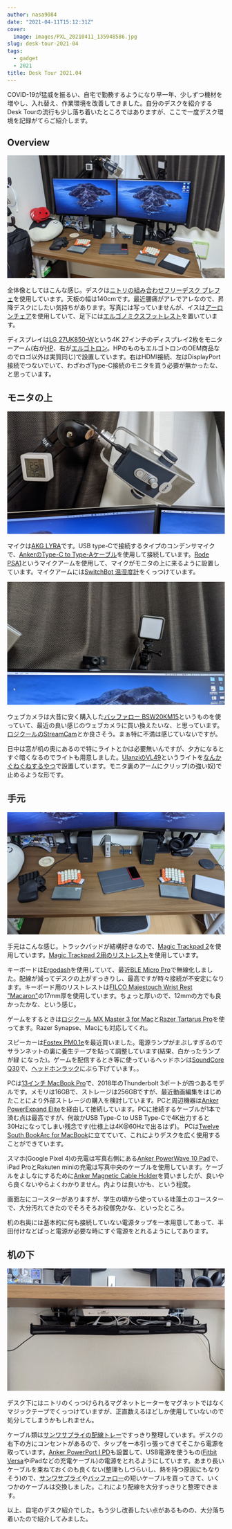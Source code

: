 ```yaml
---
author: nasa9084
date: "2021-04-11T15:12:31Z"
cover:
  image: images/PXL_20210411_135948586.jpg
slug: desk-tour-2021-04
tags:
  - gadget
  - 2021
title: Desk Tour 2021.04
---
```



COVID-19が猛威を振るい、自宅で勤務するようになり早一年、少しずつ機材を増やし、入れ替え、作業環境を改善してきました。自分のデスクを紹介するDesk Tourの流行も少し落ち着いたところではありますが、ここで一度デスク環境を記録がてらご紹介します。

## Overview

![](images/PXL_20210411_135744662.jpg)

全体像としてはこんな感じ。デスクは[ニトリの組み合わせフリーデスク プレフェ](https://www.nitori-net.jp/ec/feature/combineablefreedeskprefee/)を使用しています。天板の幅は140cmです。最近腰痛がアレでアレなので、昇降デスクにしたい気持ちがあります。写真には写っていませんが、イスは[アーロンチェア](https://www.hermanmiller.com/ja_jp/products/seating/office-chairs/aeron-chairs/product-details/)を使用していて、足下には[エルゴノミクスフットレスト](https://amzn.to/3t8DcRb)を置いています。

ディスプレイは[LG 27UK850-W](https://amzn.to/3dX3X4m)という4K 27インチのディスプレイ2枚をモニターアーム(右が[HP](https://amzn.to/3d5IV4C)、右が[エルゴトロン](https://amzn.to/3dX46Vs)。HPのものもエルゴトロンのOEM商品なのでロゴ以外は実質同じ)で設置しています。右はHDMI接続、左はDisplayPort接続でつないでいて、わざわざType-C接続のモニタを買う必要が無かったな、と思っています。

## モニタの上

![](images/PXL_20210411_135852385.jpg)

マイクは[AKG LYRA](https://amzn.to/3wNL7VZ)です。USB type-Cで接続するタイプのコンデンサマイクで、[AnkerのType-C to Type-Aケーブル](https://amzn.to/3dRjiUl)を使用して接続しています。[Rode PSA1](https://amzn.to/3uEoLEE)というマイクアームを使用して、マイクがモニタの上に来るように設置しています。マイクアームには[SwitchBot 温湿度計](https://amzn.to/326Qh1w)をくっつけています。

![](images/PXL_20210411_142249465.jpg)

ウェブカメラは大昔に安く購入した[バッファロー BSW20KM15](https://www.buffalo.jp/product/detail/bsw20km15bk.html)というものを使っていて、最近の良い感じのウェブカメラに買い換えたいな、と思っています。[ロジクールのStreamCam](https://amzn.to/2QjIPNW)とか良さそう。まぁ特に不満は感じていないですが。

日中は窓が机の奥にあるので特にライトとかは必要無いんですが、夕方になるとすぐ暗くなるのでライトも用意しました。[UlanziのVL49](https://amzn.to/2PSGIAF)というライトを[なんかぐねぐねするやつ](https://amzn.to/3dO1b1u)で設置しています。モニタ裏のアームにクリップ(の強い奴)で止めるような形です。

## 手元

![](images/PXL_20210411_135837318.jpg)

手元はこんな感じ。トラックパッドが結構好きなので、[Magic Trackpad 2](https://www.apple.com/jp/shop/product/MJ2R2J/A/magic-trackpad-2-%E3%82%B7%E3%83%AB%E3%83%90%E3%83%BC)を使用しています。[Magic Trackpad 2用のリストレスト](https://amzn.to/3wLS4qC)を使用しています。

キーボードは[Ergodash](https://shop.yushakobo.jp/products/ergodash)を使用していて、最近[BLE Micro Pro](https://shop.yushakobo.jp/products/ble-micro-pro)で無線化しました。配線が減ってデスクの上がすっきりし、最高ですが時々接続が不安定になります。キーボード用のリストレストは[FILCO Majestouch Wrist Rest "Macaron"](https://www.diatec.co.jp/shop/Macaron/)の17mm厚を使用しています。ちょっと厚いので、12mmの方でも良かったかな、という感じ。

ゲームをするときは[ロジクール MX Master 3 for Mac](https://amzn.to/3mD63dH)と[Razer Tartarus Pro](https://amzn.to/3a1XMes)を使ってます。Razer Synapse、Macにも対応してくれ。

スピーカーは[Fostex PM0.1e](https://amzn.to/3mEVc3e)を最近買いました。電源ランプがまぶしすぎるのでサランネットの裏に養生テープを貼って調整しています(結果、白かったランプが緑
になった)。ゲームを配信するとき等に使っているヘッドホンは[SoundCore Q30](https://amzn.to/3t8fuEE)で、[ヘッドホンラック](https://amzn.to/3mEPuhr)にぶら下げています。。

PCは[13インチ MacBook Pro](https://www.apple.com/jp/macbook-pro-13/)で、2018年のThunderbolt 3ポートが四つあるモデルです。メモリは16GBで、ストレージは256GBですが、最近動画編集をはじめたことにより外部ストレージの購入を検討しています。PCと周辺機器は[Anker PowerExpand Elite](https://amzn.to/3uKkHma)を経由して接続しています。PCに接続するケーブルが1本で済む点は最高ですが、何故かUSB Type-C to USB Type-Cで4K出力すると30Hzになってしまい残念です(仕様上は4K@60Hzで出るはず)。
PCは[Twelve South BookArc for MacBook](https://amzn.to/3uDgUav)に立てていて、これによりデスクを広く使用することができています。

スマホ(Google Pixel 4)の充電は写真右側にある[Anker PowerWave 10 Pad](https://amzn.to/2PV0XgX)で、iPad ProとRakuten miniの充電は写真中央のケーブルを使用しています。ケーブルをよしなにするために[Anker Magnetic Cable Holder](https://amzn.to/3mzTIXS)を買いましたが、良いやら良くないやらよくわかりません。内よりは良いかも、という程度。

画面左にコースターがありますが、学生の頃から使っている珪藻土のコースターで、大分汚れてきたのでそろそろお役御免かな、といったところ。

机の右奥には基本的に何も接続していない電源タップを一本用意してあって、半田付けなどぱっと電源が必要な時にすぐ電源をとれるようにしてあります。

## 机の下

![](images/PXL_20210411_140041506.jpg)

デスク下にはニトリのくっつけられるマグネットヒーターをマグネットではなくマジックテープでくっつけていますが、正直数えるほどしか使用していないので処分してしまうかもしれません。

ケーブル類は[サンワサプライの配線トレー](https://amzn.to/2OCDalm)ですっきり整理しています。デスクの右下の方にコンセントがあるので、タップを一本引っ張ってきてそこから電源を取っています。[Anker PowerPort I PD](https://amzn.to/3mCELUK)も設置して、USB電源を使うもの([Fitbit Versa](https://amzn.to/2QcnRAk)やiPadなどの充電ケーブル)の電源をとれるようにしています。あまり長いケーブルを束ねておくのも良くない(整理もしづらいし、熱を持つ原因にもなりそう)ので、[サンワサプライ](https://amzn.to/3d5Egj5)や[バッファロー](https://amzn.to/3dag6Uo)の短いケーブルを買ってきて、いくつかのケーブルは交換しました。これにより配線を大分すっきりと整理できます。

以上、自宅のデスク紹介でした。もう少し改善したい点があるものの、大分落ち着いたので紹介してみました。




